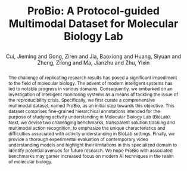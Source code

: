 ---
layout: pub
type: inproceedings
title: >
    ProBio: A Protocol-guided Multimodal Dataset for Molecular Biology Lab
author: Cui, Jieming and Gong, Ziren and Jia, Baoxiong and Huang, Siyuan and Zheng, Zilong and Ma, Jianzhu and Zhu, Yixin 
abbr: NeurIPS'23
equalauthor: Cui, Jieming and Gong, Ziren and Jia, Baoxiong
correspondence: Zheng, Zilong and Ma, Jianzhu and Zhu, Yixin 
website: https://probio-dataset.github.io/
booktitle: The Thirty-Seventh Annual Conference on Neural Information Processing Systems Datasets and Benchmarks Track (NeurIPS D&B Track)
year: 2023
selected: false
code: https://github.com/jiemingcui/probio/
abstract: >
    The challenge of replicating research results has posed a significant impediment to the field of molecular biology. The advent of modern intelligent systems has led to notable progress in various domains. Consequently, we embarked on an investigation of intelligent monitoring systems as a means of tackling the issue of the reproducibility crisis. Specifically, we first curate a comprehensive multimodal dataset, named ProBio, as an initial step towards this objective. This dataset comprises fine-grained hierarchical annotations intended for the purpose of studying activity understanding in Molecular Biology Lab (BioLab). Next, we devise two challenging benchmarks, transparent solution tracking and multimodal action recognition, to emphasize the unique characteristics and difficulties associated with activity understanding in BioLab settings. Finally, we provide a thorough experimental evaluation of contemporary video understanding models and highlight their limitations in this specialized domain to identify potential avenues for future research. We hope ProBio with associated benchmarks may garner increased focus on modern AI techniques in the realm of molecular biology.
bibtex: >
    @inproceedings{cui2023probio,
        title={ProBio: A Protocol-guided Multimodal Dataset for Molecular Biology Lab},
        author={Cui, Jieming and Gong, Ziren and Jia, Baoxiong and Huang, Siyuan and Zheng, Zilong and Ma, Jianzhu and Zhu, Yixin},
        booktitle={The Thirty-Seventh Annual Conference on Neural Information Processing Systems Datasets and Benchmarks Track (NeurIPS D&B 2023)},
        year={2023}
    } 
---